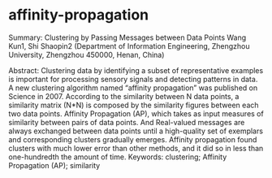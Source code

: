 affinity-propagation
====================

Summary: Clustering by Passing Messages between Data Points
Wang Kun1, Shi Shaopin2
(Department of Information Engineering, Zhengzhou University, Zhengzhou 450000, Henan, China)

Abstract: Clustering data by identifying a subset of representative examples is important for processing sensory signals and detecting patterns in data. A new clustering algorithm named “affinity propagation” was published on Science in 2007. According to the similarity between N data points, a similarity matrix (N*N) is composed by the similarity figures between each two data points. Affinity Propagation (AP), which takes as input measures of similarity between pairs of data points. And Real-valued messages are always exchanged between data points until a high-quality set of exemplars and corresponding clusters gradually emerges. Affinity propagation found clusters with much lower error than other methods, and it did so in less than one-hundredth the amount of time. 
Keywords: clustering; Affinity Propagation (AP); similarity
